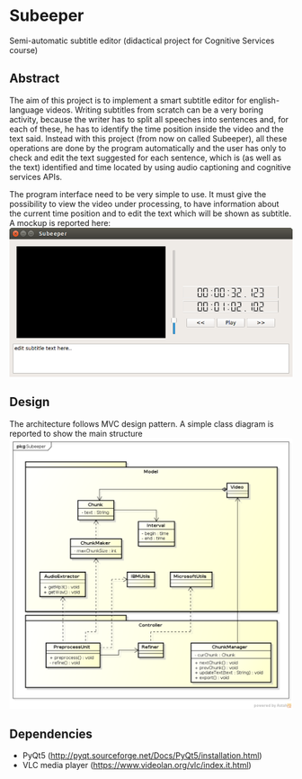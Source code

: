 # Subeeper
Semi-automatic subtitle editor (didactical project for Cognitive Services course)

## Abstract
The aim of this project is to implement a
smart subtitle editor for english-language
videos.
Writing subtitles from scratch can be a very
boring activity, because the writer has to
split all speeches into sentences and, for
each of these, he has to identify the time
position inside the video and the text said.
Instead with this project (from now on called
Subeeper), all these operations are done by
the program automatically and the user has
only to check and edit the text suggested for
each sentence, which is (as well as the text)
identified and time located by using audio
captioning and cognitive services APIs.



The program interface need to be very
simple to use. It must give the possibility to
view the video under processing, to have
information about the current time position
and to edit the text which will be shown as
subtitle. A mockup is reported here:
![alt text](resources/mockup2.png?raw=true "")

## Design
The architecture follows MVC design pattern. A simple class diagram is reported to show the main structure
![alt text](resources/classdiagram.png?raw=true "")

## Dependencies
- PyQt5 (http://pyqt.sourceforge.net/Docs/PyQt5/installation.html)
- VLC media player (https://www.videolan.org/vlc/index.it.html)
